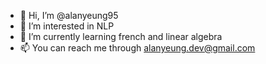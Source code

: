 - 👋 Hi, I’m @alanyeung95
- 👀 I’m interested in NLP
- 🌱 I’m currently learning french and linear algebra
- 📫 You can reach me through alanyeung.dev@gmail.com
<!-- - 💞️ I’m looking to collaborate on ... -->
<!---
alanyeung95/alanyeung95 is a ✨ special ✨ repository because its `README.md` (this file) appears on your GitHub profile.
You can click the Preview link to take a look at your changes.
--->
